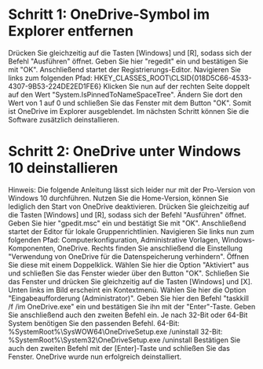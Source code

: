 # Schritt 1: OneDrive-Symbol im Explorer entfernen
Drücken Sie gleichzeitig auf die Tasten [Windows] und [R], sodass sich der Befehl "Ausführen" öffnet.
Geben Sie hier "regedit" ein und bestätigen Sie mit "OK". Anschließend startet der Registrierungs-Editor.
Navigieren Sie links zum folgenden Pfad: HKEY_CLASSES_ROOT\CLSID\{018D5C66-4533-4307-9B53-224DE2ED1FE6}
Klicken Sie nun auf der rechten Seite doppelt auf den Wert "System.IsPinnedToNameSpaceTree".
Ändern Sie dort den Wert von 1 auf 0 und schließen Sie das Fenster mit dem Button "OK".
Somit ist OneDrive im Explorer ausgeblendet. Im nächsten Schritt können Sie die Software zusätzlich deinstallieren.


# Schritt 2: OneDrive unter Windows 10 deinstallieren
Hinweis: Die folgende Anleitung lässt sich leider nur mit der Pro-Version von Windows 10 durchführen. Nutzen Sie die Home-Version, können Sie lediglich den Start von OneDrive deaktivieren.
Drücken Sie gleichzeitig auf die Tasten [Windows] und [R], sodass sich der Befehl "Ausführen" öffnet.
Geben Sie hier "gpedit.msc" ein und bestätigt Sie mit "OK". Anschließend startet der Editor für lokale Gruppenrichtlinien.
Navigieren Sie links nun zum folgenden Pfad: Computerkonfiguration, Administrative Vorlagen, Windows-Komponenten, OneDrive.
Rechts finden Sie anschließend die Einstellung "Verwendung von OneDrive für die Datenspeicherung verhindern". Öffnen Sie diese mit einem Doppelklick.
Wählen Sie hier die Option "Aktiviert" aus und schließen Sie das Fenster wieder über den Button "OK".
Schließen Sie das Fenster und drücken Sie gleichzeitig auf die Tasten [Windows] und [X].
Unten links im Bild erscheint ein Kontextmenü. Wählen Sie hier die Option "Eingabeaufforderung (Administrator)".
Geben Sie hier den Befehl "taskkill /f /im OneDrive.exe" ein und bestätigen Sie ihn mit der "Enter"-Taste.
Geben Sie anschließend auch den zweiten Befehl ein. Je nach 32-Bit oder 64-Bit System benötigen Sie den passenden Befehl.
64-Bit: %SystemRoot%\SysWOW64\OneDriveSetup.exe /uninstall
32-Bit: %SystemRoot%\System32\OneDriveSetup.exe /uninstall
Bestätigen Sie auch den zweiten Befehl mit der [Enter]-Taste und schließen Sie das Fenster. OneDrive wurde nun erfolgreich deinstalliert.
